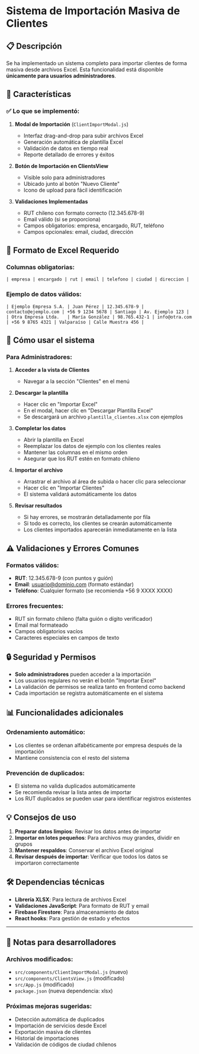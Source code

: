 # Sistema de Importación Masiva de Clientes

## 📋 Descripción

Se ha implementado un sistema completo para importar clientes de forma masiva desde archivos Excel. Esta funcionalidad está disponible **únicamente para usuarios administradores**.

## 🚀 Características

### ✅ Lo que se implementó:

1. **Modal de Importación** (`ClientImportModal.js`)
   - Interfaz drag-and-drop para subir archivos Excel
   - Generación automática de plantilla Excel
   - Validación de datos en tiempo real
   - Reporte detallado de errores y éxitos

2. **Botón de Importación en ClientsView**
   - Visible solo para administradores
   - Ubicado junto al botón "Nuevo Cliente"
   - Icono de upload para fácil identificación

3. **Validaciones Implementadas**
   - RUT chileno con formato correcto (12.345.678-9)
   - Email válido (si se proporciona)
   - Campos obligatorios: empresa, encargado, RUT, teléfono
   - Campos opcionales: email, ciudad, dirección

## 📁 Formato de Excel Requerido

### Columnas obligatorias:
```
| empresa | encargado | rut | email | telefono | ciudad | direccion |
```

### Ejemplo de datos válidos:
```
| Ejemplo Empresa S.A. | Juan Pérez | 12.345.678-9 | contacto@ejemplo.com | +56 9 1234 5678 | Santiago | Av. Ejemplo 123 |
| Otra Empresa Ltda.   | María González | 98.765.432-1 | info@otra.com | +56 9 8765 4321 | Valparaíso | Calle Muestra 456 |
```

## 🔧 Cómo usar el sistema

### Para Administradores:

1. **Acceder a la vista de Clientes**
   - Navegar a la sección "Clientes" en el menú

2. **Descargar la plantilla**
   - Hacer clic en "Importar Excel"
   - En el modal, hacer clic en "Descargar Plantilla Excel"
   - Se descargará un archivo `plantilla_clientes.xlsx` con ejemplos

3. **Completar los datos**
   - Abrir la plantilla en Excel
   - Reemplazar los datos de ejemplo con los clientes reales
   - Mantener las columnas en el mismo orden
   - Asegurar que los RUT estén en formato chileno

4. **Importar el archivo**
   - Arrastrar el archivo al área de subida o hacer clic para seleccionar
   - Hacer clic en "Importar Clientes"
   - El sistema validará automáticamente los datos

5. **Revisar resultados**
   - Si hay errores, se mostrarán detalladamente por fila
   - Si todo es correcto, los clientes se crearán automáticamente
   - Los clientes importados aparecerán inmediatamente en la lista

## ⚠️ Validaciones y Errores Comunes

### Formatos válidos:
- **RUT**: 12.345.678-9 (con puntos y guión)
- **Email**: usuario@dominio.com (formato estándar)
- **Teléfono**: Cualquier formato (se recomienda +56 9 XXXX XXXX)

### Errores frecuentes:
- RUT sin formato chileno (falta guión o dígito verificador)
- Email mal formateado
- Campos obligatorios vacíos
- Caracteres especiales en campos de texto

## 🔒 Seguridad y Permisos

- **Solo administradores** pueden acceder a la importación
- Los usuarios regulares no verán el botón "Importar Excel"
- La validación de permisos se realiza tanto en frontend como backend
- Cada importación se registra automáticamente en el sistema

## 📊 Funcionalidades adicionales

### Ordenamiento automático:
- Los clientes se ordenan alfabéticamente por empresa después de la importación
- Mantiene consistencia con el resto del sistema

### Prevención de duplicados:
- El sistema no valida duplicados automáticamente
- Se recomienda revisar la lista antes de importar
- Los RUT duplicados se pueden usar para identificar registros existentes

## 💡 Consejos de uso

1. **Preparar datos limpios**: Revisar los datos antes de importar
2. **Importar en lotes pequeños**: Para archivos muy grandes, dividir en grupos
3. **Mantener respaldos**: Conservar el archivo Excel original
4. **Revisar después de importar**: Verificar que todos los datos se importaron correctamente

## 🛠️ Dependencias técnicas

- **Librería XLSX**: Para lectura de archivos Excel
- **Validaciones JavaScript**: Para formato de RUT y email
- **Firebase Firestore**: Para almacenamiento de datos
- **React hooks**: Para gestión de estado y efectos

---

## 📝 Notas para desarrolladores

### Archivos modificados:
- `src/components/ClientImportModal.js` (nuevo)
- `src/components/ClientsView.js` (modificado)
- `src/App.js` (modificado)
- `package.json` (nueva dependencia: xlsx)

### Próximas mejoras sugeridas:
- Detección automática de duplicados
- Importación de servicios desde Excel
- Exportación masiva de clientes
- Historial de importaciones
- Validación de códigos de ciudad chilenos
